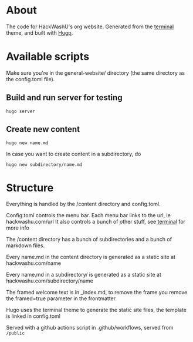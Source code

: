 # About

The code for HackWashU's org website. Generated from the [terminal](https://github.com/panr/hugo-theme-terminal) theme, and built with [Hugp](https://gohugo.io/).

# Available scripts

Make sure you're in the general-website/ directory (the same directory as the config.toml file).

## Build and run server for testing

    hugo server

## Create new content

    hugo new name.md

In case you want to create content in a subdirectory, do

    hugo new subdirectory/name.md

# Structure
Everything is handled by the /content directory and config.toml.

Config.toml controls the menu bar. Each menu bar links to the url, ie hackwashu.com/url
It also controls a bunch of other stuff, see [terminal](https://github.com/panr/hugo-theme-terminal) for more info

The /content directory has a bunch of subdirectories and a bunch of markdown files.

Every name.md in the content directory is generated as a static site at hackwashu.com/name

Every name.md in a subdirectory/ is generated as a static site at hackwashu.com/subdirectory/name

The framed welcome text is in _index.md, to remove the frame you remove the framed=true parameter in the frontmatter

Hugo uses the terminal theme to generate the static site files, the template is linked in config.toml 

Served with a github actions script in .github/workflows, served from `/public`
